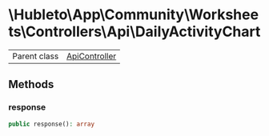 
# \Hubleto\App\Community\Worksheets\Controllers\Api\DailyActivityChart
<table class='table-default dense'>
<tr><td>Parent class</td><td><a href="../../../../../Erp/Controllers/ApiController">ApiController</a></td></tr></table>


## Methods

### response

```php
public response(): array
```


